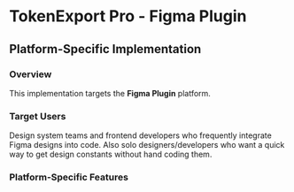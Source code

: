# TokenExport Pro - Figma Plugin

## Platform-Specific Implementation

### Overview
This implementation targets the **Figma Plugin** platform.

### Target Users
Design system teams and frontend developers who frequently integrate Figma designs into code. Also solo designers/developers who want a quick way to get design constants without hand coding them.

### Platform-Specific Features
